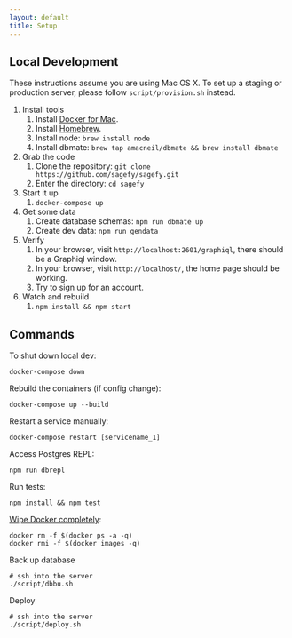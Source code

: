```yaml
---
layout: default
title: Setup
---
```


## Local Development

These instructions assume you are using Mac OS X. To set up a staging or production server, please follow `script/provision.sh` instead.

1.  Install tools
    1.  Install [Docker for Mac](https://www.docker.com/docker-mac).
    2.  Install [Homebrew](https://brew.sh/).
    3.  Install node: `brew install node`
    4.  Install dbmate: `brew tap amacneil/dbmate && brew install dbmate`
2.  Grab the code
    1.  Clone the repository: `git clone https://github.com/sagefy/sagefy.git`
    2.  Enter the directory: `cd sagefy`
3.  Start it up
    1. `docker-compose up`
4.  Get some data
    1.  Create database schemas: `npm run dbmate up`
    2.  Create dev data: `npm run gendata`
5.  Verify
    1.  In your browser, visit `http://localhost:2601/graphiql`, there should be a Graphiql window.
    2.  In your browser, visit `http://localhost/`, the home page should be working.
    3.  Try to sign up for an account.
6.  Watch and rebuild
    1. `npm install && npm start`

## Commands

To shut down local dev:

    docker-compose down

Rebuild the containers (if config change):

    docker-compose up --build

Restart a service manually:

    docker-compose restart [servicename_1]

Access Postgres REPL:

    npm run dbrepl

Run tests:

    npm install && npm test

[Wipe Docker completely](http://bit.ly/2xrbmWb):

    docker rm -f $(docker ps -a -q)
    docker rmi -f $(docker images -q)

Back up database

    # ssh into the server
    ./script/dbbu.sh

Deploy

    # ssh into the server
    ./script/deploy.sh
